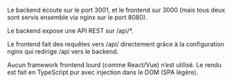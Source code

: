 Le backend écoute sur le port 3001, et le frontend sur 3000 (mais tous deux sont servis ensemble via nginx sur le port 8080).

Le backend expose une API REST sur /api/*.

Le frontend fait des requêtes vers /api/ directement grâce à la configuration nginx qui redirige /api vers le backend.

Aucun framework frontend lourd (comme React/Vue) n’est utilisé. Le rendu est fait en TypeScript pur avec injection dans le DOM (SPA légère).